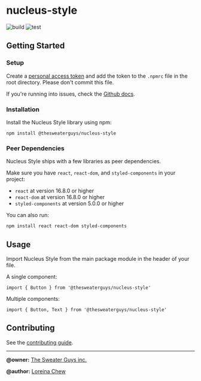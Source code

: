 # nucleus-style

![build](https://github.com/TheSweaterGuys/nucleus-style/workflows/build/badge.svg) ![test](https://github.com/TheSweaterGuys/nucleus-style/workflows/test/badge.svg)

## Getting Started

### Setup

Create a [personal access token](https://docs.github.com/en/github/authenticating-to-github/creating-a-personal-access-token) and add the token to the `.npmrc` file in the root directory. Please don't commit this file.

If you're running into issues, check the [Github docs](https://docs.github.com/en/packages/using-github-packages-with-your-projects-ecosystem/configuring-npm-for-use-with-github-packages).

### Installation

Install the Nucleus Style library using npm:

```
npm install @thesweaterguys/nucleus-style
```

### Peer Dependencies

Nucleus Style ships with a few libraries as peer dependencies.

Make sure you have `react`, `react-dom`, and `styled-components` in your project:

- `react` at version 16.8.0 or higher
- `react-dom` at version 16.8.0 or higher
- `styled-components` at version 5.0.0 or higher

You can also run:

```
npm install react react-dom styled-components
```

## Usage

Import Nucleus Style from the main package module in the header of your file.

A single component:

```
import { Button } from '@thesweaterguys/nucleus-style'
```

Multiple components:

```
import { Button, Text } from '@thesweaterguys/nucleus-style'
```

## Contributing

See the [contributing guide](https://github.com/TheSweaterGuys/nucleus-style/blob/master/CHANGELOG.md).

<hr>

**@owner:** [The Sweater Guys inc.](https://github.com/sweaterguys)

**@author:** [Loreina Chew](https://github.com/loreina)
